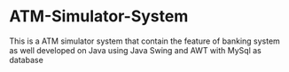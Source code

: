 # ATM-Simulator-System
This is a ATM simulator system that contain the feature of banking system as well developed on Java using Java Swing and AWT with MySql as database
